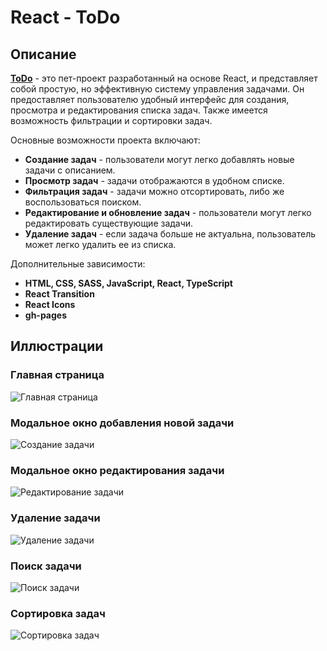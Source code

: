 # React - ToDo

## Описание

[**ToDo**](https://vlaek.github.io/ToDo-React/) - это пет-проект разработанный на основе React, и представляет собой простую, но эффективную систему управления задачами. Он предоставляет пользователю удобный интерфейс для создания, просмотра и редактирования списка задач. Также имеется возможность фильтрации и сортировки задач.

Основные возможности проекта включают:

* **Создание задач** - пользователи могут легко добавлять новые задачи с описанием.
* **Просмотр задач** - задачи отображаются в удобном списке.
* **Фильтрация задач** - задачи можно отсортировать, либо же воспользоваться поиском.
* **Редактирование и обновление задач** - пользователи могут легко редактировать существующие задачи.
* **Удаление задач** - если задача больше не актуальна, пользователь может легко удалить ее из списка.

Дополнительные зависимости:
* **HTML, CSS, SASS, JavaScript, React, TypeScript**
* **React Transition**
* **React Icons**
* **gh-pages**

## Иллюстрации
### Главная страница
![Главная страница](https://i.imgur.com/ikk0AHa.gif "Главная страница")
### Модальное окно добавления новой задачи
![Создание задачи](https://i.imgur.com/fMjgHoD.gif "Создание задачи")
### Модальное окно редактирования задачи
![Редактирование задачи](https://i.imgur.com/eGZ6ojm.gif "Редактирование задачи")
### Удаление задачи
![Удаление задачи](https://i.imgur.com/WYT5Ez7.gif "Удаление задачи")
### Поиск задачи
![Поиск задачи](https://i.imgur.com/AnWOzTz.gif "Поиск задачи")
### Сортировка задач
![Сортировка задач](https://i.imgur.com/N1P3Ayx.gif "Сортировка задач")
